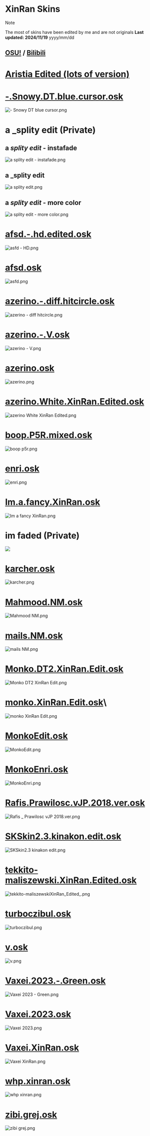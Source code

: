 # XinRan Skins
> [!NOTE]
> The most of skins have been edited by me and are not originals
> **Last updated: 2024/11/19** yyyy/mm/dd
## [OSU!](https://osu.ppy.sh/users/21277276) / [Bilibili](https://space.bilibili.com/19424256)

# [Aristia Edited (lots of version)](https://github.com/XinRan1337/xinran-skins/blob/main/Aristia.md)

# [-.Snowy.DT.blue.cursor.osk](https://github.com/XinRan1337/xinran-skins/releases/download/osu!/-.Snowy.DT.blue.cursor.osk)
![-  Snowy DT _blue cursor_.png](https://s2.loli.net/2024/11/19/I2NTrABQcGUFXdS.png)

# a _splity edit (Private)
## a _splity edit_ - instafade
![a _splity edit_ - instafade.png](https://s2.loli.net/2024/11/19/8d3EexpMX2VjmcW.png)
## a _splity edit
![a _splity edit_.png](https://s2.loli.net/2024/11/19/nLGh7UuCmiRgZxV.png)
## a _splity edit_ - more color
![a _splity edit_ - more color.png](https://s2.loli.net/2024/11/19/gJF7N2lcEbpmr4W.png)

# [afsd.-.hd.edited.osk](https://github.com/XinRan1337/xinran-skins/releases/download/osu!/afsd.-.hd.edited.osk)
![asfd - HD.png](https://s2.loli.net/2024/11/19/MynYPaBENZGc3tj.png)

# [afsd.osk](https://github.com/XinRan1337/xinran-skins/releases/download/osu!/afsd.osk)
![asfd.png](https://s2.loli.net/2024/11/19/vWfMAY6aDJmBs7l.png)

# [azerino.-.diff.hitcircle.osk](https://github.com/XinRan1337/xinran-skins/releases/download/osu!/azerino.-.diff.hitcircle.osk)
![azerino - diff hitcircle.png](https://s2.loli.net/2024/11/19/hdAFW8Kuk674PmT.png)

# [azerino.-.V.osk](https://github.com/XinRan1337/xinran-skins/releases/download/osu!/azerino.-.V.osk)
![azerino - V.png](https://s2.loli.net/2024/11/19/y1V84MiZFIu5awK.png)

# [azerino.osk](https://github.com/XinRan1337/xinran-skins/releases/download/osu!/azerino.osk)
![azerino.png](https://s2.loli.net/2024/11/19/FXLgB6Ty1YDd7r2.png)

# [azerino.White.XinRan.Edited.osk](https://github.com/XinRan1337/xinran-skins/releases/download/osu!/azerino.White.XinRan.Edited.osk)
![azerino White XinRan Edited.png](https://s2.loli.net/2024/11/19/DIXVeuBYz2E7oPy.png)

# [boop.P5R.mixed.osk](https://github.com/XinRan1337/xinran-skins/releases/download/osu!/boop.P5R.mixed.osk)
![boop p5r.png](https://s2.loli.net/2024/11/19/2T3ubR1Mtymk895.png)

# [enri.osk](https://github.com/XinRan1337/xinran-skins/releases/download/osu!/enri.osk)
![enri.png](https://s2.loli.net/2024/11/19/LV7lHYPIfCxRv6Q.png)

# [Im.a.fancy.XinRan.osk](https://github.com/XinRan1337/xinran-skins/releases/download/osu!/Im.a.fancy.XinRan.osk)
![Im a fancy XinRan.png](https://s2.loli.net/2024/11/19/Z8EnvtiaIDfb9z7.png)

# im faded (Private)
![](https://s2.loli.net/2024/11/19/YmB1bV9NAvOQriG.png)

# [karcher.osk](https://github.com/XinRan1337/xinran-skins/releases/download/osu!/karcher.osk)
![karcher.png](https://s2.loli.net/2024/11/19/plsNDMLXnhgQKH9.png)

# [Mahmood.NM.osk](https://github.com/XinRan1337/xinran-skins/releases/download/osu!/Mahmood.NM.osk)
![Mahmood NM.png](https://s2.loli.net/2024/11/19/2fSFwCTq9rkHJVm.png)

# [mails.NM.osk](mails.NM.osk)
![mails NM.png](https://s2.loli.net/2024/11/19/JVO8jSulPav5Mxq.png)

# [Monko.DT2.XinRan.Edit.osk](https://github.com/XinRan1337/xinran-skins/releases/download/osu!/Monko.DT2.XinRan.Edit.osk)
![Monko DT2 XinRan Edit.png](https://s2.loli.net/2024/11/19/vrC9EUO2XoHduAS.png)

# [monko.XinRan.Edit.osk](https://github.com/XinRan1337/xinran-skins/releases/download/osu!/monko.XinRan.Edit.osk)\
![monko XinRan Edit.png](https://s2.loli.net/2024/11/19/kYIPpwnLza7goZ6.png)

# [MonkoEdit.osk](https://github.com/XinRan1337/xinran-skins/releases/download/osu!/MonkoEdit.osk)
![MonkoEdit.png](https://s2.loli.net/2024/11/19/g1QG4UeXOvK8wk2.png)

# [MonkoEnri.osk](https://github.com/XinRan1337/xinran-skins/releases/download/osu!/MonkoEnri.osk)
![MonkoEnri.png](https://s2.loli.net/2024/11/19/W1DCkomyxTfcQlJ.png)

# [Rafis.Prawilosc.vJP.2018.ver.osk](https://github.com/XinRan1337/xinran-skins/releases/download/osu!/Rafis.Prawilosc.vJP.2018.ver.osk)
![Rafis _ Prawilosc vJP 2018.ver.png](https://s2.loli.net/2024/11/19/7NtrzdciRgqX2uH.png)

# [SKSkin2.3.kinakon.edit.osk](https://github.com/XinRan1337/xinran-skins/releases/download/osu!/SKSkin2.3.kinakon.edit.osk)
![SKSkin2.3 _kinakon edit_.png](https://s2.loli.net/2024/11/19/W4jOtxPKIFl1R5r.png)

# [tekkito-maliszewski.XinRan.Edited.osk](https://github.com/XinRan1337/xinran-skins/releases/download/osu!/tekkito-maliszewski.XinRan.Edited.osk)
![tekkito-maliszewskiXinRan_Edited_.png](https://s2.loli.net/2024/11/19/FlW9jdwPVe6bkK8.png)

# [turboczibul.osk](https://github.com/XinRan1337/xinran-skins/releases/download/osu!/turboczibul.osk)
![turboczibul.png](https://s2.loli.net/2024/11/19/L3sUDMGejzVSAQb.png)

# [v.osk](https://github.com/XinRan1337/xinran-skins/releases/download/osu!/v.osk)
![v.png](https://s2.loli.net/2024/11/19/JWgsTG5mBbcjI79.png)

# [Vaxei.2023.-.Green.osk](https://github.com/XinRan1337/xinran-skins/releases/download/osu!/Vaxei.2023.-.Green.osk)
![Vaxei 2023 - Green.png](https://s2.loli.net/2024/11/19/NBKLdw3eWTmUXPb.png)

# [Vaxei.2023.osk](https://github.com/XinRan1337/xinran-skins/releases/download/osu!/Vaxei.2023.osk)
![Vaxei 2023.png](https://s2.loli.net/2024/11/19/qF4mgdT72p8NBJk.png)

# [Vaxei.XinRan.osk](https://github.com/XinRan1337/xinran-skins/releases/download/osu!/Vaxei.XinRan.osk)
![Vaxei XinRan.png](https://s2.loli.net/2024/11/19/dUWFx4G8PItf92N.png)

# [whp.xinran.osk](https://github.com/XinRan1337/xinran-skins/releases/download/osu!/whp.xinran.osk)
![whp xinran.png](https://s2.loli.net/2024/11/19/XG3zE9qpiMrKN8a.png)

# [zibi.grej.osk](https://github.com/XinRan1337/xinran-skins/releases/download/osu!/zibi.grej.osk)
![zibi grej.png](https://s2.loli.net/2024/11/19/kxhLilcRjq3rPeS.png)
